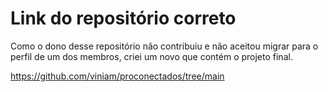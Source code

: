 # Link do repositório correto

Como o dono desse repositório não contribuiu e não aceitou migrar para o perfil de um dos membros, criei um novo que contém o projeto final.

https://github.com/viniam/proconectados/tree/main
